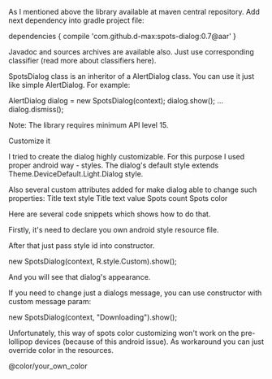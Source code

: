 As I mentioned above the library available at maven central repository. Add next dependency into gradle project file: 

dependencies {
    compile 'com.github.d-max:spots-dialog:0.7@aar'
}

Javadoc and sources archives are available also. Just use corresponding classifier (read more about classifiers here). 

SpotsDialog class is an inheritor of a AlertDialog class. You can use it just like simple AlertDialog. For example: 

AlertDialog dialog = new SpotsDialog(context);
dialog.show();
...
dialog.dismiss();

Note: The library requires minimum API level 15. 


Customize it

I tried to create the dialog highly customizable. For this purpose I used proper android way - styles. The dialog's default style extends Theme.DeviceDefault.Light.Dialog style. 

Also several custom attributes added for make dialog able to change such properties: 
Title text style
Title text value
Spots count
Spots color

Here are several code snippets which shows how to do that. 

Firstly, it's need to declare you own android style resource file. 

<?xml version="1.0" encoding="utf-8"?>
<resources>
    <style name="Custom"
           parent="android:Theme.DeviceDefault.Dialog">
        <item name="DialogTitleAppearance">
            @android:style/TextAppearance.Medium
        </item>
        <item name="DialogTitleText">
            Updating…
        </item>
        <item name="DialogSpotColor">
            @android:color/holo_orange_dark
        </item>
        <item name="DialogSpotCount">
            4
        </item>
    </style>
</resources>

After that just pass style id into constructor. 

new SpotsDialog(context, R.style.Custom).show();

And you will see that dialog's appearance. 




If you need to change just a dialogs message, you can use constructor with custom message param: 

new SpotsDialog(context, "Downloading").show();

Unfortunately, this way of spots color customizing won't work on the pre-lollipop devices (because of this android issue). As workaround you can just override color in the resources. 

<?xml version="1.0" encoding="utf-8"?>
<resources>
    <color name="spots_dialog_color">
        @color/your_own_color
    </color>
</resources>




